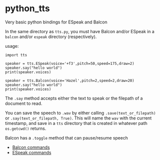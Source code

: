 # python_tts
Very basic python bindings for ESpeak and Balcon


In the same directory as `tts.py`, you must have Balcon and/or ESpeak in a `balcon` and/or `espeak` directory (respectively).


usage:

```python3
import tts

speaker = tts.ESpeak(voice='+f3',pitch=50,speed=175,draw=2)
speaker.say("hello world")
print(speaker.voices)

speaker = tts.Balcon(voice='Hazel',pitch=2,speed=2,draw=20)
speaker.say("hello world")
print(speaker.voices)
```

The `.say` method accepts either the text to speak or the filepath of a document to read.

You can save the speech to `.wav` by either calling `.save(text_or_filepath)` or `.say(text_or_filepath, True)`. This will name the `wav` with the current timestamp, and save in a `tts` directory that is created in whatever path `os.getcwd()` returns.

Balcon has a `.toggle` method that can pause/resume speech

* [Balcon commands](http://www.cross-plus-a.com/bconsole.htm)
* [ESpeak commands](https://espeak.sourceforge.net/commands.html)
